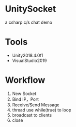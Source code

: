 # UnitySocket

a csharp c/s chat demo

# Tools

- Unity2018.4.0f1
- VisualStudio2019

# Workflow

1. New Socket
2. Bind IP，Port
3. Receive/Send Message
4. thread use while(true) to loop 
5. broadcast to clients
6. close
